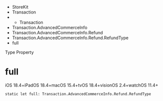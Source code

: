 

- StoreKit
- Transaction
- 
  - Transaction
- Transaction.AdvancedCommerceInfo
- Transaction.AdvancedCommerceInfo.Refund
- Transaction.AdvancedCommerceInfo.Refund.RefundType
-  full 

Type Property

# full

iOS 18.4+iPadOS 18.4+macOS 15.4+tvOS 18.4+visionOS 2.4+watchOS 11.4+

``` source
static let full: Transaction.AdvancedCommerceInfo.Refund.RefundType
```

